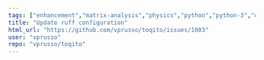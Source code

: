 ```yaml
---
tags: ["enhancement","matrix-analysis","physics","python","python-3","quantum","quantum-computing","quantum-information","unitaryhack"]
title: "Update ruff configuration"
html_url: "https://github.com/vprusso/toqito/issues/1003"
user: "vprusso"
repo: "vprusso/toqito"
---
```


